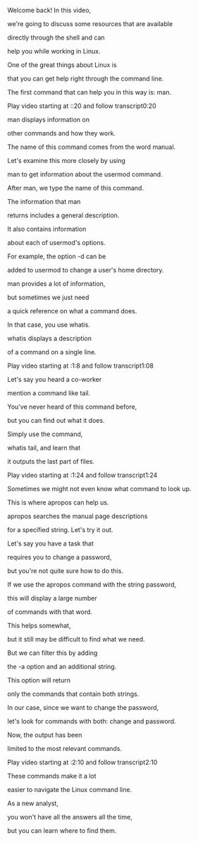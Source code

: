 Welcome back! In this video, 

we're going to discuss some resources that are available 

directly through the shell and can 

help you while working in Linux. 

One of the great things about Linux is 

that you can get help right through the command line. 

The first command that can help you in this way is: man.

Play video starting at ::20 and follow transcript0:20

man displays information on 

other commands and how they work. 

The name of this command comes from the word manual. 

Let's examine this more closely by using 

man to get information about the usermod command. 

After man, we type the name of this command. 

The information that man 

returns includes a general description. 

It also contains information 

about each of usermod's options. 

For example, the option -d can be 

added to usermod to change a user's home directory. 

man provides a lot of information, 

but sometimes we just need 

a quick reference on what a command does. 

In that case, you use whatis. 

whatis displays a description 

of a command on a single line.

Play video starting at :1:8 and follow transcript1:08

Let's say you heard a co-worker 

mention a command like tail. 

You've never heard of this command before, 

but you can find out what it does. 

Simply use the command, 

whatis tail, and learn that 

it outputs the last part of files.

Play video starting at :1:24 and follow transcript1:24

Sometimes we might not even know what command to look up. 

This is where apropos can help us. 

apropos searches the manual page descriptions 

for a specified string. Let's try it out. 

Let's say you have a task that 

requires you to change a password, 

but you're not quite sure how to do this. 

If we use the apropos command with the string password, 

this will display a large number 

of commands with that word. 

This helps somewhat, 

but it still may be difficult to find what we need. 

But we can filter this by adding 

the -a option and an additional string. 

This option will return 

only the commands that contain both strings. 

In our case, since we want to change the password, 

let's look for commands with both: change and password. 

Now, the output has been 

limited to the most relevant commands.

Play video starting at :2:10 and follow transcript2:10

These commands make it a lot 

easier to navigate the Linux command line. 

As a new analyst, 

you won't have all the answers all the time, 

but you can learn where to find them.